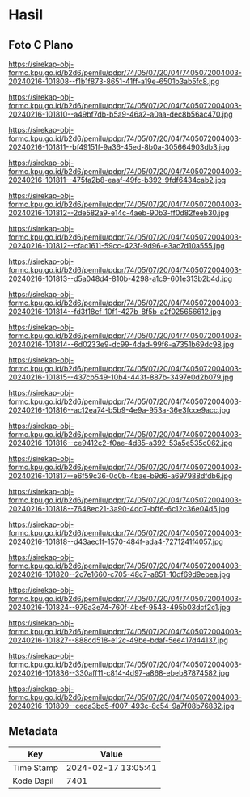 # Hasil

## Foto C Plano

https://sirekap-obj-formc.kpu.go.id/b2d6/pemilu/pdpr/74/05/07/20/04/7405072004003-20240216-101808--f1b1f873-8651-41ff-a19e-6501b3ab5fc8.jpg

https://sirekap-obj-formc.kpu.go.id/b2d6/pemilu/pdpr/74/05/07/20/04/7405072004003-20240216-101810--a49bf7db-b5a9-46a2-a0aa-dec8b56ac470.jpg

https://sirekap-obj-formc.kpu.go.id/b2d6/pemilu/pdpr/74/05/07/20/04/7405072004003-20240216-101811--bf49151f-9a36-45ed-8b0a-305664903db3.jpg

https://sirekap-obj-formc.kpu.go.id/b2d6/pemilu/pdpr/74/05/07/20/04/7405072004003-20240216-101811--475fa2b8-eaaf-49fc-b392-9fdf6434cab2.jpg

https://sirekap-obj-formc.kpu.go.id/b2d6/pemilu/pdpr/74/05/07/20/04/7405072004003-20240216-101812--2de582a9-e14c-4aeb-90b3-ff0d82feeb30.jpg

https://sirekap-obj-formc.kpu.go.id/b2d6/pemilu/pdpr/74/05/07/20/04/7405072004003-20240216-101812--cfac1611-59cc-423f-9d96-e3ac7d10a555.jpg

https://sirekap-obj-formc.kpu.go.id/b2d6/pemilu/pdpr/74/05/07/20/04/7405072004003-20240216-101813--d5a048d4-810b-4298-a1c9-601e313b2b4d.jpg

https://sirekap-obj-formc.kpu.go.id/b2d6/pemilu/pdpr/74/05/07/20/04/7405072004003-20240216-101814--fd3f18ef-10f1-427b-8f5b-a2f025656612.jpg

https://sirekap-obj-formc.kpu.go.id/b2d6/pemilu/pdpr/74/05/07/20/04/7405072004003-20240216-101814--6d0233e9-dc99-4dad-99f6-a7351b69dc98.jpg

https://sirekap-obj-formc.kpu.go.id/b2d6/pemilu/pdpr/74/05/07/20/04/7405072004003-20240216-101815--437cb549-10b4-443f-887b-3497e0d2b079.jpg

https://sirekap-obj-formc.kpu.go.id/b2d6/pemilu/pdpr/74/05/07/20/04/7405072004003-20240216-101816--ac12ea74-b5b9-4e9a-953a-36e3fcce9acc.jpg

https://sirekap-obj-formc.kpu.go.id/b2d6/pemilu/pdpr/74/05/07/20/04/7405072004003-20240216-101816--ce9412c2-f0ae-4d85-a392-53a5e535c062.jpg

https://sirekap-obj-formc.kpu.go.id/b2d6/pemilu/pdpr/74/05/07/20/04/7405072004003-20240216-101817--e6f59c36-0c0b-4bae-b9d6-a697988dfdb6.jpg

https://sirekap-obj-formc.kpu.go.id/b2d6/pemilu/pdpr/74/05/07/20/04/7405072004003-20240216-101818--7648ec21-3a90-4dd7-bff6-6c12c36e04d5.jpg

https://sirekap-obj-formc.kpu.go.id/b2d6/pemilu/pdpr/74/05/07/20/04/7405072004003-20240216-101818--d43aec1f-1570-484f-ada4-7271241f4057.jpg

https://sirekap-obj-formc.kpu.go.id/b2d6/pemilu/pdpr/74/05/07/20/04/7405072004003-20240216-101820--2c7e1660-c705-48c7-a851-10df69d9ebea.jpg

https://sirekap-obj-formc.kpu.go.id/b2d6/pemilu/pdpr/74/05/07/20/04/7405072004003-20240216-101824--979a3e74-760f-4bef-9543-495b03dcf2c1.jpg

https://sirekap-obj-formc.kpu.go.id/b2d6/pemilu/pdpr/74/05/07/20/04/7405072004003-20240216-101827--888cd518-e12c-49be-bdaf-5ee417d44137.jpg

https://sirekap-obj-formc.kpu.go.id/b2d6/pemilu/pdpr/74/05/07/20/04/7405072004003-20240216-101836--330aff11-c814-4d97-a868-ebeb87874582.jpg

https://sirekap-obj-formc.kpu.go.id/b2d6/pemilu/pdpr/74/05/07/20/04/7405072004003-20240216-101809--ceda3bd5-f007-493c-8c54-9a7f08b76832.jpg


## Metadata

| Key        | Value               |
| ---------- | ------------------- |
| Time Stamp | 2024-02-17 13:05:41 |
| Kode Dapil | 7401                |



